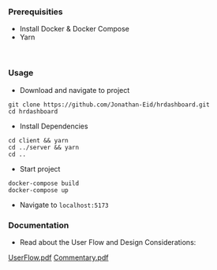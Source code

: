 ### Prerequisities

- Install Docker & Docker Compose
- Yarn

<br>

### Usage

- Download and navigate to project
```
git clone https://github.com/Jonathan-Eid/hrdashboard.git
cd hrdashboard
```

- Install Dependencies
```
cd client && yarn
cd ../server && yarn
cd ..
```


- Start project
```
docker-compose build
docker-compose up
```

- Navigate to ```localhost:5173```


### Documentation

- Read about the User Flow and Design Considerations:

[UserFlow.pdf](https://github.com/Jonathan-Eid/hrdashboard/blob/master/UserFlow.pdf)
[Commentary.pdf](https://github.com/Jonathan-Eid/hrdashboard/blob/master/Commentary.pdf)